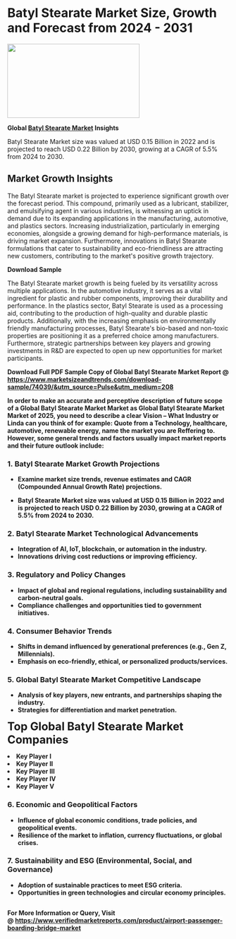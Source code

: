 <H1>Batyl Stearate Market Size, Growth and Forecast from 2024 - 2031</H1><img class="aligncenter size-medium wp-image-584254" src="https://thirdeyenews.in/wp-content/uploads/2024/09/Global-Market-Research-300x168.jpeg" alt="" width="300" height="168" /><p><strong>Global&nbsp;<a href="https://www.marketsizeandtrends.com/download-sample/74039/&amp;utm_source=Pulse&amp;utm_medium=208">Batyl Stearate Market</a> Insights</strong></p><p>Batyl Stearate Market size was valued at USD 0.15 Billion in 2022 and is projected to reach USD 0.22 Billion by 2030, growing at a CAGR of 5.5% from 2024 to 2030.</p><p><h2>Market Growth Insights</h2> <p>The Batyl Stearate market is projected to experience significant growth over the forecast period. This compound, primarily used as a lubricant, stabilizer, and emulsifying agent in various industries, is witnessing an uptick in demand due to its expanding applications in the manufacturing, automotive, and plastics sectors. Increasing industrialization, particularly in emerging economies, alongside a growing demand for high-performance materials, is driving market expansion. Furthermore, innovations in Batyl Stearate formulations that cater to sustainability and eco-friendliness are attracting new customers, contributing to the market's positive growth trajectory.</p> <p><strong>Download Sample</strong></p> <p>The Batyl Stearate market growth is being fueled by its versatility across multiple applications. In the automotive industry, it serves as a vital ingredient for plastic and rubber components, improving their durability and performance. In the plastics sector, Batyl Stearate is used as a processing aid, contributing to the production of high-quality and durable plastic products. Additionally, with the increasing emphasis on environmentally friendly manufacturing processes, Batyl Stearate's bio-based and non-toxic properties are positioning it as a preferred choice among manufacturers. Furthermore, strategic partnerships between key players and growing investments in R&D are expected to open up new opportunities for market participants.</p> <p><strong></p><p><span class=""><strong>Download Full PDF Sample Copy of Global Batyl Stearate Market Report</strong> @ <a href="https://www.marketsizeandtrends.com/download-sample/74039/&amp;utm_source=Pulse&amp;utm_medium=208" target="_blank">https://www.marketsizeandtrends.com/download-sample/74039/&amp;utm_source=Pulse&amp;utm_medium=208</a></span></p><p>In order to make an accurate and perceptive description of future scope of a Global&nbsp;Batyl Stearate Market Market as Global&nbsp;Batyl Stearate Market Market of 2025, you need to describe a clear Vision &ndash; What Industry or Linda can you think of for example: Quote from a Technology, healthcare, automotive, renewable energy, name the market you are Reffering to. However, some general trends and factors usually impact market reports and their future outlook include:</p><h3>1.&nbsp;<strong>Batyl Stearate Market Growth Projections</strong></h3><ul><li>Examine market size trends, revenue estimates and CAGR (Compounded Annual Growth Rate) projections.</li><li><p>Batyl Stearate Market size was valued at USD 0.15 Billion in 2022 and is projected to reach USD 0.22 Billion by 2030, growing at a CAGR of 5.5% from 2024 to 2030.</p></li></ul><h3>2.&nbsp;<strong>Batyl Stearate Market Technological Advancements</strong></h3><ul><li>Integration of AI, IoT, blockchain, or automation in the industry.</li><li>Innovations driving cost reductions or improving efficiency.</li></ul><h3>3.&nbsp;<strong>Regulatory and Policy Changes</strong></h3><ul><li>Impact of global and regional regulations, including sustainability and carbon-neutral goals.</li><li>Compliance challenges and opportunities tied to government initiatives.</li></ul><h3>4.&nbsp;<strong>Consumer Behavior Trends</strong></h3><ul><li>Shifts in demand influenced by generational preferences (e.g., Gen Z, Millennials).</li><li>Emphasis on eco-friendly, ethical, or personalized products/services.</li></ul><h3>5.&nbsp;<strong>Global Batyl Stearate Market Competitive Landscape</strong></h3><ul><li>Analysis of key players, new entrants, and partnerships shaping the industry.</li><li>Strategies for differentiation and market penetration.</li></ul><p data-pm-slice="1 1 []"><span style="color: inherit; font-family: inherit; font-size: 25px;">Top Global Batyl Stearate Market Companies</span></p><div class="" data-test-id=""><p><li>Key Player I</li><li> Key Player II</li><li> Key Player III</li><li> Key Player IV</li><li> Key Player V</li></p></div><h3>6.&nbsp;<strong>Economic and Geopolitical Factors</strong></h3><ul><li>Influence of global economic conditions, trade policies, and geopolitical events.</li><li>Resilience of the market to inflation, currency fluctuations, or global crises.</li></ul><h3>7.&nbsp;<strong>Sustainability and ESG (Environmental, Social, and Governance)</strong></h3><ul><li>Adoption of sustainable practices to meet ESG criteria.</li><li>Opportunities in green technologies and circular economy principles.</li></ul><h2><strong style="font-size: 14px;">For More Information or Query, Visit @&nbsp;</strong><a style="background-color: #ffffff; font-size: 14px;" href="https://www.marketsizeandtrends.com/report/batyl-stearate-market/" target="_blank">https://www.verifiedmarketreports.com/product/airport-passenger-boarding-bridge-market</a></h2>
